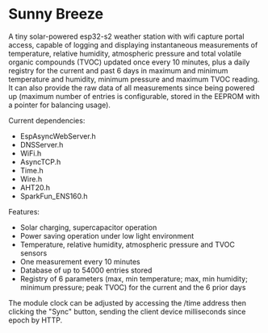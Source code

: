 # Sunny Breeze
A tiny solar-powered esp32-s2 weather station with wifi capture portal access, capable of logging and displaying instantaneous measurements of temperature, relative humidity, atmospheric pressure and total volatile organic compounds (TVOC) updated once every 10 minutes, plus a daily registry for the current and past 6 days in maximum and minimum temperature and humidity, minimum pressure and maximum TVOC reading. It can also provide the raw data of all measurements since being powered up (maximum number of entries is configurable, stored in the EEPROM with a pointer for balancing usage).


Current dependencies:
- EspAsyncWebServer.h
- DNSServer.h
- WiFi.h
- AsyncTCP.h
- Time.h
- Wire.h
- AHT20.h
- SparkFun_ENS160.h

Features:
- Solar charging, supercapacitor operation
- Power saving operation under low light environment
- Temperature, relative humidity, atmospheric pressure and TVOC sensors
- One measurement every 10 minutes
- Database of up to 54000 entries stored
- Registry of 6 parameters (max, min temperature; max, min humidity; minimum pressure; peak TVOC) for the current and the 6 prior days

The module clock can be adjusted by accessing the /time address then clicking the "Sync" button, sending the client device milliseconds since epoch by HTTP.
